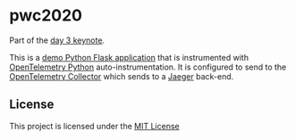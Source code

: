 # pwc2020

Part of the [day 3 keynote](https://2020.pythonwebconf.com/presentations/importance-of-tracing-in-python).

This is a [demo Python Flask application](https://github.com/gurkanakdeniz/example-flask-crud) that is
instrumented with [OpenTelemetry Python](https://github.com/open-telemetry/opentelemetry-python)
auto-instrumentation. It is configured to send to the
[OpenTelemetry Collector](https://github.com/open-telemetry/opentelemetry-collector) which sends to a
[Jaeger](https://www.jaegertracing.io/docs/1.18/getting-started/#all-in-one) back-end.

## License

This project is licensed under the [MIT License](LICENSE)
